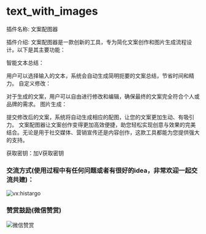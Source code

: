 # text_with_images
插件名称: 文案配图器

插件介绍:
文案配图器是一款创新的工具，专为简化文案创作和图片生成流程设计。以下是其主要功能：

智能文本总结：

用户可以选择输入的文本，系统会自动生成简明扼要的文案总结，节省时间和精力。
自定义修改：

对于生成的文案，用户可以自由进行修改和编辑，确保最终的文案完全符合个人或品牌的需求。
图片生成：

提交修改后的文案，系统将自动生成相应的配图，让您的文案更加生动、有吸引力。
文案配图器让文案创作变得更加高效便捷，助您轻松实现创意与效果的完美结合。无论是用于社交媒体、营销宣传还是内容创作，这款工具都能为您提供强大的支持。

获取密钥：加V获取密钥

### 交流方式(使用过程中有任何问题或者有很好的idea，非常欢迎一起交流共建)：

![vx:histargo](https://i.ibb.co/hMbTs1G/a3779b33-bfe2-4ff9-a592-f0ec090a3055-1-2.jpg)

### 赞赏鼓励(微信赞赏)

![微信赞赏](https://github.com/niemingxing/search-recommendations/assets/7400829/ddd8b306-9cd4-448c-9700-4eea9ce630fb)


